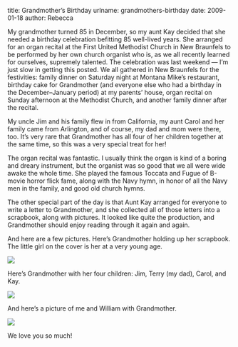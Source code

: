 title: Grandmother&#x02bc;s Birthday
urlname: grandmothers-birthday
date: 2009-01-18
author: Rebecca

My grandmother turned 85 in December, so my aunt Kay decided that she needed a
birthday celebration befitting 85 well-lived years. She arranged for an organ
recital at the First United Methodist Church in New Braunfels to be performed by
her own church organist who is, as we all recently learned for ourselves,
supremely talented. The celebration was last weekend &mdash; I&#x02bc;m just
slow in getting this posted. We all gathered in New Braunfels for the
festivities: family dinner on Saturday night at Montana Mike&#x02bc;s
restaurant, birthday cake for Grandmother (and everyone else who had a birthday
in the December&ndash;January period) at my parents&#x02bc; house, organ recital
on Sunday afternoon at the Methodist Church, and another family dinner after the
recital.

My uncle Jim and his family flew in from California, my aunt Carol and her
family came from Arlington, and of course, my dad and mom were there, too.
It&#x02bc;s very rare that Grandmother has all four of her children together at
the same time, so this was a very special treat for her!

The organ recital was fantastic. I usually think the organ is kind of a boring
and dreary instrument, but the organist was so good that we all were wide awake
the whole time. She played the famous Toccata and Fugue of B-movie horror flick
fame, along with the Navy hymn, in honor of all the Navy men in the family, and
good old church hymns.

The other special part of the day is that Aunt Kay arranged for everyone to
write a letter to Grandmother, and she collected all of those letters into a
scrapbook, along with pictures. It looked like quite the production, and
Grandmother should enjoy reading through it again and again.

And here are a few pictures. Here&#x02bc;s Grandmother holding up her scrapbook.
The little girl on the cover is her at a very young age.

<img src="{static}/images/2009-01-11-grandmother-birthday-01.jpg" class="img-fluid">

Here&#x02bc;s Grandmother with her four children: Jim, Terry (my dad), Carol,
and Kay.

<img src="{static}/images/2009-01-11-grandmother-birthday-02.jpg" class="img-fluid">

And here&#x02bc;s a picture of me and William with Grandmother.

<img src="{static}/images/2009-01-11-grandmother-birthday-03.jpg" class="img-fluid">

We love you so much!
